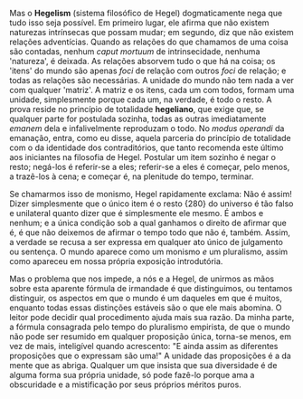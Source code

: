 Mas o **Hegelism** (sistema filosófico de Hegel) dogmaticamente nega que tudo isso seja possível. Em primeiro lugar, ele afirma que não existem naturezas intrínsecas que possam mudar; em segundo, diz que não existem relações adventícias. Quando as relações do que chamamos de uma coisa são contadas, nenhum _caput mortuum_ de intrinsecidade, nenhuma 'natureza', é deixada. As relações absorvem tudo o que há na coisa; os 'itens' do mundo são apenas _foci_ de relação com outros _foci_ de relação; e todas as relações são necessárias. A unidade do mundo não tem nada a ver com qualquer 'matriz'. A matriz e os itens, cada um com todos, formam uma unidade, simplesmente porque cada um, na verdade, é todo o resto. A prova reside no princípio de totalidade **hegeliano**, que exige que, se qualquer parte for postulada sozinha, todas as outras imediatamente _emanem_ dela e infalivelmente reproduzam o todo. No _modus operandi_ da emanação, entra, como eu disse, aquela parceria do princípio de totalidade com o da identidade dos contraditórios, que tanto recomenda este último aos iniciantes na filosofia de Hegel. Postular um item sozinho é negar o resto; negá-los é referir-se a eles; referir-se a eles é começar, pelo menos, a trazê-los à cena; e começar é, na plenitude do tempo, terminar.

Se chamarmos isso de monismo, Hegel rapidamente exclama: Não é assim! Dizer simplesmente que o único item é o resto {280} do universo é tão falso e unilateral quanto dizer que é simplesmente ele mesmo. É ambos e nenhum; e a única condição sob a qual ganhamos o direito de afirmar que é, é que não deixemos de afirmar o tempo todo que não é, também. Assim, a verdade se recusa a ser expressa em qualquer ato único de julgamento ou sentença. O mundo aparece como um monismo _e_ um pluralismo, assim como apareceu em nossa própria exposição introdutória.

Mas o problema que nos impede, a nós e a Hegel, de unirmos as mãos sobre esta aparente fórmula de irmandade é que distinguimos, ou tentamos distinguir, os aspectos em que o mundo é um daqueles em que é muitos, enquanto todas essas distinções estáveis são o que ele mais abomina. O leitor pode decidir qual procedimento ajuda mais sua razão. Da minha parte, a fórmula consagrada pelo tempo do pluralismo empirista, de que o mundo não pode ser resumido em qualquer proposição única, torna-se menos, em vez de mais, inteligível quando acrescento: "E ainda assim as diferentes proposições que o expressam são uma!" A unidade das proposições é a da mente que as abriga. Qualquer um que insista que sua diversidade é de alguma forma sua própria unidade, só pode fazê-lo porque ama a obscuridade e a mistificação por seus próprios méritos puros.
